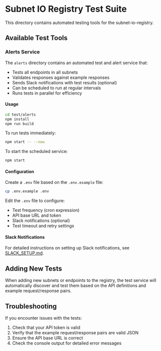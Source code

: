 # Subnet IO Registry Test Suite

This directory contains automated testing tools for the subnet-io-registry.

## Available Test Tools

### Alerts Service

The `alerts` directory contains an automated test and alert service that:

- Tests all endpoints in all subnets
- Validates responses against example responses
- Sends Slack notifications with test results (optional)
- Can be scheduled to run at regular intervals
- Runs tests in parallel for efficiency

#### Usage

```bash
cd test/alerts
npm install
npm run build
```

To run tests immediately:

```bash
npm start -- --now
```

To start the scheduled service:

```bash
npm start
```

#### Configuration

Create a `.env` file based on the `.env.example` file:

```bash
cp .env.example .env
```

Edit the `.env` file to configure:

- Test frequency (cron expression)
- API base URL and token
- Slack notifications (optional)
- Test timeout and retry settings

#### Slack Notifications

For detailed instructions on setting up Slack notifications, see [SLACK_SETUP.md](alerts/SLACK_SETUP.md).

## Adding New Tests

When adding new subnets or endpoints to the registry, the test service will automatically discover and test them based on the API definitions and example request/response pairs.

## Troubleshooting

If you encounter issues with the tests:

1. Check that your API token is valid
2. Verify that the example request/response pairs are valid JSON
3. Ensure the API base URL is correct
4. Check the console output for detailed error messages
